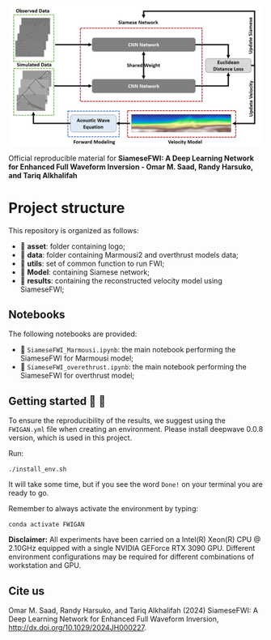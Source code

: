 ![LOGO](https://github.com/DeepWave-KAUST/Siamese_FWI/blob/main/asset/Fig11.png)

Official reproducible material for **SiameseFWI: A Deep Learning Network for Enhanced Full Waveform Inversion - Omar M. Saad, Randy Harsuko, and Tariq Alkhalifah**


# Project structure
This repository is organized as follows:

* :open_file_folder: **asset**: folder containing logo;
* :open_file_folder: **data**: folder containing Marmousi2 and overthrust models data;
* :open_file_folder: **utils**: set of common function to run FWI;
* :open_file_folder: **Model**: containing Siamese network;
* :open_file_folder: **results**: containing the reconstructed velocity model using SiameseFWI;

## Notebooks
The following notebooks are provided:

- :orange_book: ``SiameseFWI_Marmousi.ipynb``: the main notebook performing the SiameseFWI for Marmousi model;
- :orange_book: ``SiameseFWI_overethrust.ipynb``: the main notebook performing the SiameseFWI for overthrust model;


## Getting started :space_invader: :robot:
To ensure the reproducibility of the results, we suggest using the `FWIGAN.yml` file when creating an environment.
Please install deepwave 0.0.8 version, which is used in this project.


Run:
```
./install_env.sh
```
It will take some time, but if you see the word `Done!` on your terminal you are ready to go. 

Remember to always activate the environment by typing:
```
conda activate FWIGAN
```

**Disclaimer:** All experiments have been carried on a Intel(R) Xeon(R) CPU @ 2.10GHz equipped with a single NVIDIA GEForce RTX 3090 GPU. Different environment 
configurations may be required for different combinations of workstation and GPU.

## Cite us 
Omar M. Saad, Randy Harsuko, and Tariq Alkhalifah (2024) SiameseFWI: A Deep Learning Network for Enhanced Full Waveform Inversion, http://dx.doi.org/10.1029/2024JH000227.

